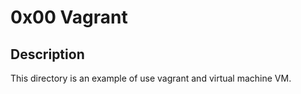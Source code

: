 # 0x00 Vagrant

## Description

This directory is an example of use vagrant and virtual machine VM.

